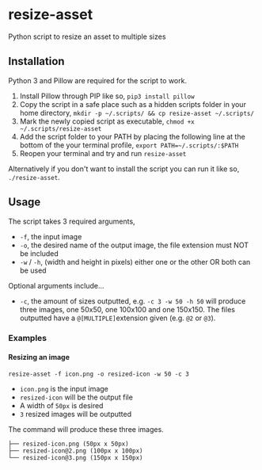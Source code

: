 # resize-asset
Python script to resize an asset to multiple sizes

## Installation

Python 3 and Pillow are required for the script to work.

1. Install Pillow through PIP like so, `pip3 install pillow`
2. Copy the script in a safe place such as a hidden scripts folder in your home directory, `mkdir -p ~/.scripts/ && cp resize-asset ~/.scripts/`
3. Mark the newly copied script as executable, `chmod +x ~/.scripts/resize-asset`
3. Add the script folder to your PATH by placing the following line at the bottom of the your terminal profile, `export PATH=~/.scripts/:$PATH`
4. Reopen your terminal and try and run `resize-asset`

Alternatively if you don't want to install the script you can run it like so, `./resize-asset`.

## Usage

The script takes 3 required arguments,

* `-f`, the input image
* `-o`, the desired name of the output image, the file extension must NOT be included
* `-w` / `-h`, (width and height in pixels) either one or the other OR both can be used

Optional arguments include...

* `-c`, the amount of sizes outputted, e.g. `-c 3 -w 50 -h 50` will produce three images, one 50x50, one 100x100 and one 150x150. The files outputted have a `@[MULTIPLE]`extension given (e.g. `@2` or `@3`).

### Examples

#### Resizing an image

`resize-asset -f icon.png -o resized-icon -w 50 -c 3`

* `icon.png` is the input image
* `resized-icon` will be the output file
* A width of `50px` is desired
* `3` resized images will be outputted

The command will produce these three images.

```
├── resized-icon.png (50px x 50px)
├── resized-icon@2.png (100px x 100px)
└── resized-icon@3.png (150px x 150px)
```

